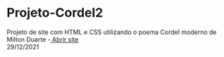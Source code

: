 # Projeto-Cordel2
Projeto de site com HTML e CSS utilizando o poema Cordel moderno de Milton Duarte -<a href="https://frigo1232.github.io/Projeto-Cordel/" target="_blank"> Abrir site</a>
<br>
29/12/2021
